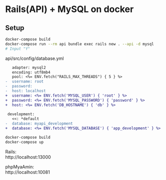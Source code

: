 # Rails(API) + MySQL on docker

## Setup

```bash
docker-compose build
docker-compose run --rm api bundle exec rails new . --api -d mysql
# Input "Y"
```

api/src/config/database.yml
```diff
   adapter: mysql2
   encoding: utf8mb4
   pool: <%= ENV.fetch("RAILS_MAX_THREADS") { 5 } %>
-  username: root
-  password:
-  host: localhost
+  username: <%= ENV.fetch('MYSQL_USER') { 'root' } %>
+  password: <%= ENV.fetch('MYSQL_PASSWORD') { 'password' } %>
+  host: <%= ENV.fetch('DB_HOSTNAME') { 'db' } %>
 
 development:
   <<: *default
-  database: myapi_development
+  database: <%= ENV.fetch('MYSQL_DATABASE') { 'app_development' } %>
```

```bash
docker-compose build
docker-compose up
```

Rails:  
http://localhost:13000

phpMyaAmin:  
http://localhost:10081
